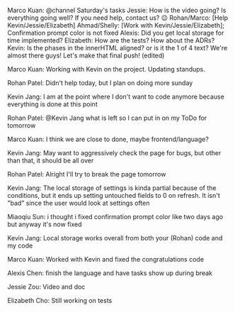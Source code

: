 Marco Kuan: @channel Saturday's tasks
Jessie: How is the video going? Is everything going well? If you need help, contact us? :wink:
Rohan/Marco: [Help Kevin/Jessie/Elizabeth]
Ahmad/Shelly: [Work with Kevin/Jessie/Elizabeth]; Confirmation prompt color is not fixed
Alexis: Did you get local storage for time implemented?
Elizabeth: How are the tests? How about the ADRs?
Kevin: Is the phases in the innerHTML aligned? or is it the 1 of 4 text?
We're almost there guys! Let's make that final push! (edited)

Marco Kuan: Working with Kevin on the project. Updating standups.

Rohan Patel: Didn't help today, but I plan on doing more sunday

Kevin Jang: I am at the point where I don't want to code anymore because everything is done at this point

Rohan Patel: @Kevin Jang what is left so I can put in on my ToDo for tomorrow

Marco Kuan: I think we are close to done, maybe frontend/language?

Kevin Jang: May want to aggressively check the page for bugs, but other than that, it should be all over

Rohan Patel: Alright I'll try to break the page tomorrow

Kevin Jang: The local storage of settings is kinda partial because of the conditions, but it ends up setting untouched fields to 0 on refresh. It isn't "bad" since the user would look at settings often

Miaoqiu Sun: i thought i fixed confirmation prompt color like two days ago but anyway it's now fixed

Kevin Jang: Local storage works overall from both your (Rohan) code and my code

Marco Kuan: Worked with Kevin and fixed the congratulations code

Alexis Chen: finish the language and have tasks show up during break

Jessie Zou: Video and doc

Elizabeth Cho: Still working on tests

